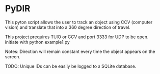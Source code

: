 # PyDIR
This pyton script allows the user to track an object using CCV (computer vision)
and translate that into a 360 degree direction of travel. 

This project prequires TUIO or CCV and port 3333 for UDP to be open.  
initiate with 
python example1.py

Notes:
Direction will remain constant every time the object appears on the screen. 


TODO:
Unique IDs can be easily be logged to a SQLite database. 
